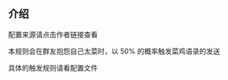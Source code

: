 <!-- markdownlint-disable MD041 -->

## 介绍

配置来源请点击作者链接查看

本规则会在群友抱怨自己太菜时，以 50% 的概率触发菜鸡语录的发送

具体的触发规则请看配置文件
